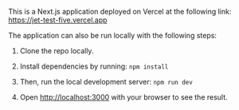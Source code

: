 This is a Next.js application deployed on Vercel at the following link:
https://jet-test-five.vercel.app

The application can also be run locally with the following steps:

1. Clone the repo locally. 

2. Install dependencies by running:
```npm install```

3. Then, run the local development server:
```npm run dev```

4. Open [http://localhost:3000](http://localhost:3000) with your browser to see the result.